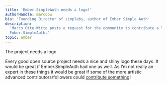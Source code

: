 ```yaml
---
title: 'Ember.SimpleAuth needs a logo!'
authorHandle: marcoow
bio: 'Founding Director of simplabs, author of Ember Simple Auth'
description:
  'Marco Otte-Witte posts a request for the community to contribute a logo to
  Ember.SimpleAuth.'
topic: ember
---
```


The project needs a logo.

<!--break-->

Every good open source project needs a nice and shiny logo these days. It would
be great if Ember.SimpleAuth had one as well. As I’m not really an expert in
these things it would be great if some of the more artistic advanced
contributors/followers could
[contribute something](https://github.com/simplabs/ember-simple-auth/issues/152)!
